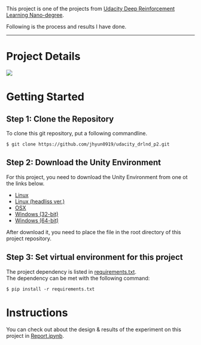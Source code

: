 This project is one of the projects from [Udacity Deep Reinforcement Learning Nano-degree](https://github.com/udacity/deep-reinforcement-learning).

Following is the process and results I have done.

---
# Project Details

![](https://user-images.githubusercontent.com/10624937/43851024-320ba930-9aff-11e8-8493-ee547c6af349.gif)



# Getting Started

## Step 1: Clone the Repository

To clone this git repository, put a following commandline.

```
$ git clone https://github.com/jhyun0919/udacity_drlnd_p2.git
```

## Step 2: Download the Unity Environment

For this project, you need to download the Unity Environment from one ot the links below.

* [Linux]()
* [Linux (headliss ver.)]()
* [OSX]()
* [Windows (32-bit)]()
* [Windows (64-bit)]()

After download it, you need to place the file in the root directory of this project repository.

## Step 3: Set virtual environment for this project

The project dependency is listed in [requirements.txt]().  
The dependency can be met with the following command:

```
$ pip install -r requirements.txt
```

# Instructions

You can check out about the design & results of the experiment on this project in [Report.ipynb]().

